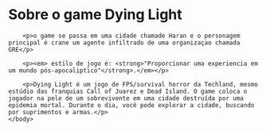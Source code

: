 <!DOCTYPE html>
<html lang="pt-br">
    <head>
        <meta charset="UTF-8">
        <title>Dying Light</title>
    </head>
    <body>
        <h1>Sobre o game Dying Light</h1>

        <p>o game se passa em uma cidade chamade Haran e o personagem principal é crane um agente infiltrado de uma organizaçao chamada GRE</p>

        <p><em> estilo de jogo é: <strong>"Proporcionar uma experiencia em um mundo pós-apocaliptico"</strong>.</em></p>

        <p>Dying Light é um jogo de FPS/survival horror da Techland, mesmo estúdio das franquias Call of Juarez e Dead Island. O game coloca o jogador na pele de um sobrevivente em uma cidade destruída por uma epidemia mortal. Durante o dia, você pode explorar a cidade, buscando por suprimentos e armas.</p>
    </body>
</html>
